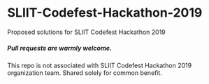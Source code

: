 # SLIIT-Codefest-Hackathon-2019
Proposed solutions for SLIIT Codefest Hackathon 2019

##### Pull requests are warmly welcome.

This repo is not associated with SLIIT Codefest Hackathon 2019 organization team. Shared solely for common benefit. 
